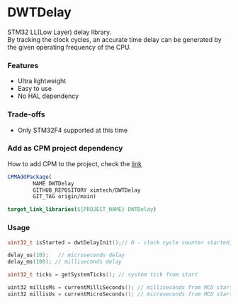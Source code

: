 # DWTDelay
STM32 LL(Low Layer) delay library.\
By tracking the clock cycles, an accurate time delay can be generated by the given operating frequency of the CPU.

### Features
- Ultra lightweight
- Easy to use
- No HAL dependency

### Trade-offs
- Only STM32F4 supported at this time

### Add as CPM project dependency
How to add CPM to the project, check the [link](https://github.com/cpm-cmake/CPM.cmake)
```cmake
CPMAddPackage(
        NAME DWTDelay
        GITHUB_REPOSITORY ximtech/DWTDelay
        GIT_TAG origin/main)

target_link_libraries(${PROJECT_NAME} DWTDelay)
```

### Usage
```C
uint32_t isStarted = dwtDelayInit();// 0 - clock cycle counter started, 1 - clock cycle counter not started

delay_us(10);   // microseconds delay
delay_ms(100); // milliseconds delay

uint32_t ticks = getSystemTicks(); // system tick from start

uint32 millisMs = currentMilliSeconds(); // milliseconds from MCU start
uint32 millisUs = currentMicroSeconds(); // microseconds from MCU start
```
